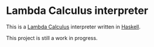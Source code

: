# Lambda Calculus interpreter
This is a [Lambda Calculus](https://en.wikipedia.org/wiki/Lambda_calculus) interpreter written in [Haskell](https://www.haskell.org).

This project is still a work in progress.